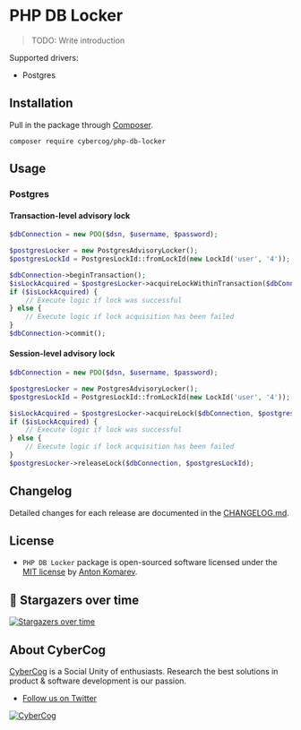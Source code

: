 # PHP DB Locker

> TODO: Write introduction

Supported drivers:

- Postgres

## Installation

Pull in the package through [Composer](https://getcomposer.org/).

```shell
composer require cybercog/php-db-locker
```

## Usage

### Postgres

#### Transaction-level advisory lock

```php
$dbConnection = new PDO($dsn, $username, $password);

$postgresLocker = new PostgresAdvisoryLocker();
$postgresLockId = PostgresLockId::fromLockId(new LockId('user', '4'));

$dbConnection->beginTransaction();
$isLockAcquired = $postgresLocker->acquireLockWithinTransaction($dbConnection, $postgresLockId);
if ($isLockAcquired) {
    // Execute logic if lock was successful
} else {
    // Execute logic if lock acquisition has been failed
}
$dbConnection->commit();
```

#### Session-level advisory lock

```php
$dbConnection = new PDO($dsn, $username, $password);

$postgresLocker = new PostgresAdvisoryLocker();
$postgresLockId = PostgresLockId::fromLockId(new LockId('user', '4'));

$isLockAcquired = $postgresLocker->acquireLock($dbConnection, $postgresLockId);
if ($isLockAcquired) {
    // Execute logic if lock was successful
} else {
    // Execute logic if lock acquisition has been failed
}
$postgresLocker->releaseLock($dbConnection, $postgresLockId);
```

## Changelog

Detailed changes for each release are documented in the [CHANGELOG.md](https://github.com/cybercog/php-db-locker/blob/master/CHANGELOG.md).

## License

- `PHP DB Locker` package is open-sourced software licensed under the [MIT license](LICENSE) by [Anton Komarev].

## 🌟 Stargazers over time

[![Stargazers over time](https://chart.yhype.me/github/repository-star/v1/R_kgDOHTpXAg.svg)](https://yhype.me?utm_source=github&utm_medium=cybercog-php-db-locker&utm_content=chart-repository-star-cumulative)

## About CyberCog

[CyberCog] is a Social Unity of enthusiasts. Research the best solutions in product & software development is our passion.

- [Follow us on Twitter](https://twitter.com/cybercog)

<a href="https://cybercog.su"><img src="https://cloud.githubusercontent.com/assets/1849174/18418932/e9edb390-7860-11e6-8a43-aa3fad524664.png" alt="CyberCog"></a>

[Anton Komarev]: https://komarev.com
[CyberCog]: https://cybercog.su
